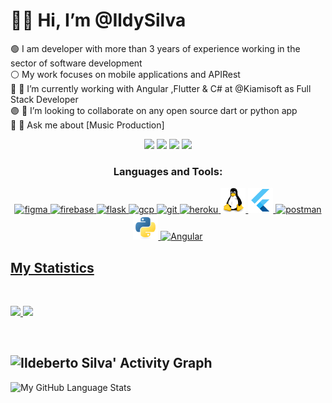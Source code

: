 


 <h1>👊🏾 Hi, I’m @IldySilva</h1>
🟢 I am developer with more than 3 years of experience working in the sector of software development<br> 
⚪ My work focuses on mobile applications and  APIRest <br>
🔵 🔭 I’m currently working with Angular ,Flutter & C# at @Kiamisoft   as Full Stack Developer <br>
🟣 💞️ I’m looking to collaborate on  any open source dart or python app<br>
🔴 💬 Ask me about [Music Production]  
 <p>
<div align="center">
  <img src="https://img.shields.io/badge/Dart-0175C2?style=for-the-badge&logo=dart&logoColor=white">
  <img src="https://img.shields.io/badge/PostgreSQL-316192?style=for-the-badge&logo=postgresql&logoColor=282828">
   <img src="https://img.shields.io/badge/-Python-98b982?style=for-the-badge&logo=python&logoColor=98b982&labelColor=282828">
   <img src="https://img.shields.io/badge/.NET-512BD4?style=for-the-badge&logo=dotnet&logoColor=white">

</div>
</p>
</p>

<h3 align="center">Languages and Tools:</h3>
<p align="center"> <a href="https://www.figma.com/" target="_blank"> <img src="https://www.vectorlogo.zone/logos/figma/figma-icon.svg" alt="figma" width="40" height="40"/> </a> <a href="https://firebase.google.com/" target="_blank"> <img src="https://www.vectorlogo.zone/logos/firebase/firebase-icon.svg" alt="firebase" width="40" height="40"/> </a> <a href="https://fastapi.tiangolo.com/" target="_blank"> <img src="https://seeklogo.com/images/F/fastapi-logo-541BAA112F-seeklogo.com.png" alt="flask" width="40" height="40"/> </a> <a href="https://cloud.google.com" target="_blank"> <img src="https://www.vectorlogo.zone/logos/google_cloud/google_cloud-icon.svg" alt="gcp" width="40" height="40"/> </a> <a href="https://git-scm.com/" target="_blank"> <img src="https://www.vectorlogo.zone/logos/git-scm/git-scm-icon.svg" alt="git" width="40" height="40"/> </a> <a href="https://heroku.com" target="_blank"> <img src="https://www.vectorlogo.zone/logos/heroku/heroku-icon.svg" alt="heroku" width="40" height="40"/>   <a href="https://www.linux.org/" target="_blank"> <img src="https://raw.githubusercontent.com/devicons/devicon/master/icons/linux/linux-original.svg" alt="linux" width="40" height="40"/> </a> <a href="https://flutter.dev/" target="_blank"> <img src="https://raw.githubusercontent.com/github/explore/80688e429a7d4ef2fca1e82350fe8e3517d3494d/topics/flutter/flutter.png" alt="fltuter" width="40" height="40"/> </a> <a href="https://postman.com" target="_blank"> <img src="https://www.vectorlogo.zone/logos/getpostman/getpostman-icon.svg" alt="postman" width="40" height="40"/> </a> <a href="https://www.python.org" target="_blank"> <img src="https://raw.githubusercontent.com/devicons/devicon/master/icons/python/python-original.svg" alt="python" width="40" height="40"/> </a> <a href="https://www.angular.io.com/" target="_blank"> <img src="https://upload.wikimedia.org/wikipedia/commons/thumb/c/cf/Angular_full_color_logo.svg/2048px-Angular_full_color_logo.svg.png" alt="Angular" width="40" height="40"/> </a> <a href="https://firebase.google.com/" target="_blank"> </p>
<h2> My Statistics</h2>
<br/>
<p align="left">
  <a href="https://ildeberto.vercel.app/">
  <img width="49.5%" src="https://github-readme-stats.vercel.app/api?username=ildysilva&show_icons=true&theme=algolia&hide_border=true" />
    <img width="49.5%" src="https://github-readme-streak-stats.herokuapp.com/?user=ildysilva&theme=algolia&hide_border=true" />
  </a>
</p>
<br>

![Ildeberto Silva' Activity Graph](https://activity-graph.herokuapp.com/graph?username=ildysilva&custom_title=ildysilva%20Trips's%20Contribution%20Graph&theme=algolia&bg_color=071e26&hide_border=true&line=d3eaf2&point=134b5f)
------
![My GitHub Language Stats](https://github-readme-stats.vercel.app/api/top-langs/?username=ildysilva&langs_count=3&theme=algolia)

